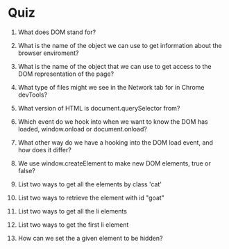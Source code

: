 # Quiz

1. What does DOM stand for?

2. What is the name of the object we can use to get information about the browser enviroment?

3. What is the name of the object that we can use to get access to the DOM representation of the page?

4. What type of files might we see in the Network tab for in Chrome devTools?

5. What version of HTML is document.querySelector from?

6. Which event do we hook into when we want to know the DOM has loaded, window.onload or document.onload?

7. What other way do we have a hooking into the DOM load event, and how does it differ?

7. We use window.createElement to make new DOM elements, true or false?

8. List two ways to get all the elements by class 'cat'

9. List two ways to retrieve the element with id "goat"

10. List two ways to get all the li elements

11. List two ways to get the first li element

12. How can we set the a given element to be hidden?

